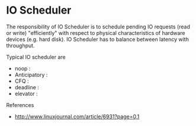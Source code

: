 # IO Scheduler

The responsibility of IO Scheduler is to schedule pending IO requests (read or write) "efficiently" with respect to 
physical characteristics of hardware devices (e.g. hard disk). IO Scheduler has to balance between latency with throughput.

Typical IO scheduler are

* noop :
* Anticipatory :
* CFQ : 
* deadline :
* elevator :

References

* http://www.linuxjournal.com/article/6931?page=0,1
